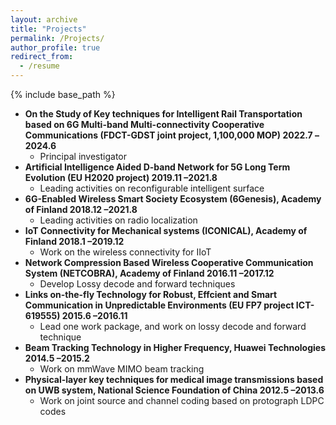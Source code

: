 ```yaml
---
layout: archive
title: "Projects"
permalink: /Projects/
author_profile: true
redirect_from:
  - /resume
---
```


{% include base_path %}

* **On the Study of Key techniques for Intelligent Rail Transportation based on 6G Multi-band Multi-connectivity Cooperative Communications (FDCT-GDST joint project, 1,100,000 MOP) 2022.7 –2024.6**
  * Principal investigator
* **Artificial Intelligence Aided D-band Network for 5G Long Term Evolution (EU H2020 project) 2019.11 –2021.8**
  * Leading activities on reconfigurable intelligent surface
* **6G-Enabled Wireless Smart Society Ecosystem (6Genesis), Academy of Finland 2018.12 –2021.8**
  * Leading activities on radio localization
* **IoT Connectivity for Mechanical systems (ICONICAL), Academy of Finland 2018.1 –2019.12**
  * Work on the wireless connectivity for IIoT
* **Network Compression Based Wireless Cooperative Communication System (NETCOBRA), Academy of Finland 2016.11 –2017.12**
  * Develop Lossy decode and forward techniques
* **Links on-the-fly Technology for Robust, Effcient and Smart Communication in Unpredictable Environments (EU FP7 project ICT-619555) 2015.6 –2016.11**
  * Lead one work package, and work on lossy decode and forward technique
* **Beam Tracking Technology in Higher Frequency, Huawei Technologies 2014.5 –2015.2**
  * Work on mmWave MIMO beam tracking
* **Physical-layer key techniques for medical image transmissions based on UWB system, National Science Foundation of China 2012.5 –2013.6**
  * Work on joint source and channel coding based on protograph LDPC codes
